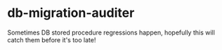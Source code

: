 # db-migration-auditer
Sometimes DB stored procedure regressions happen, hopefully this will catch them before it's too late!
